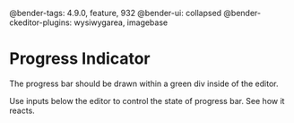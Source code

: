 @bender-tags: 4.9.0, feature, 932
@bender-ui: collapsed
@bender-ckeditor-plugins: wysiwygarea, imagebase

# Progress Indicator

The progress bar should be drawn within a green div inside of the editor.

Use inputs below the editor to control the state of progress bar. See how it reacts.